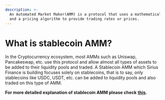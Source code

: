 ```yaml
---
description: >-
  An Automated Market Maker(AMM) is a protocol that uses a mathematical formula
  and a pricing algorithm to provide trading rates or prices.
---
```


# What is stablecoin AMM?

In the Cryptocurrency ecosystem, most AMMs such as Uniswap, Pancakeswap, etc. use this protocol and allow almost all types of assets to be added to their liquidity pools and traded. A Stablecoin AMM which Sirius Finance is building focuses solely on stablecoins, that is to say, only stablecoins like USDC, USDT, etc. can be added to liquidity pools and also traded on this type of AMM.

**For more detailed explanation of stablecoin AMM please check** [**this**](https://medium.com/@siriusfinance/if-you-understand-stablecoin-amm-you-will-know-sirius-finance-better-3d600e8cc3cc)**.**
